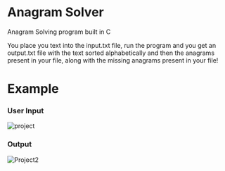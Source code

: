 # Anagram Solver

Anagram Solving program built in C

You place you text into the input.txt file, run the program and you get an output.txt file with the text sorted alphabetically and then the anagrams present in your file, along with the missing anagrams present in your file!

# Example

### User Input
![project](https://user-images.githubusercontent.com/55995394/77583329-d09a8400-6ed8-11ea-877a-78ddd2d35444.PNG)

### Output
![Project2](https://user-images.githubusercontent.com/55995394/77583625-50c0e980-6ed9-11ea-8659-66c7558fd207.PNG)

